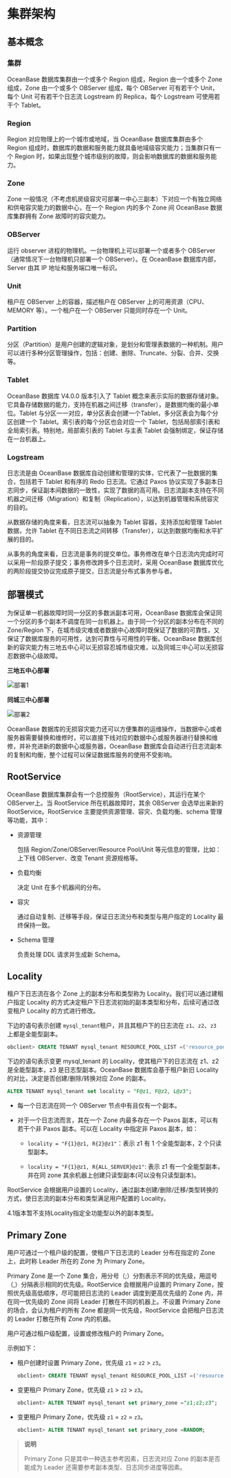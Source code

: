 # 集群架构

## 基本概念

### 集群

OceanBase 数据库集群由一个或多个 Region 组成，Region 由一个或多个 Zone 组成，Zone 由一个或多个 OBServer 组成，每个 OBServer 可有若干个 Unit，每个 Unit 可有若干个日志流 Logstream 的 Replica，每个 Logstream 可使用若干个 Tablet。

### Region

Region 对应物理上的一个城市或地域，当 OceanBase 数据库集群由多个 Region 组成时，数据库的数据和服务能力就具备地域级容灾能力；当集群只有一个 Region 时，如果出现整个城市级别的故障，则会影响数据库的数据和服务能力。

### Zone

Zone 一般情况（不考虑机房级容灾可部署一中心三副本）下对应一个有独立网络和供电容灾能力的数据中心，在一个 Region 内的多个 Zone 间 OceanBase 数据库集群拥有 Zone 故障时的容灾能力。

### OBServer

运行 observer 进程的物理机。一台物理机上可以部署一个或者多个 OBServer（通常情况下一台物理机只部署一个 OBServer）。在 OceanBase 数据库内部，Server 由其 IP 地址和服务端口唯一标识。

### Unit

租户在 OBServer 上的容器，描述租户在 OBServer 上的可用资源（CPU、MEMORY 等）。一个租户在一个 OBServer 只能同时存在一个 Unit。

### Partition

分区（Partition）是用户创建的逻辑对象，是划分和管理表数据的一种机制。用户可以进行多种分区管理操作，包括：创建、删除、Truncate、分裂、合并、交换等。

### Tablet

OceanBase 数据库 V4.0.0 版本引入了 Tablet 概念来表示实际的数据存储对象。它具备存储数据的能力，支持在机器之间迁移（transfer），是数据均衡的最小单位。Tablet 与分区一一对应，单分区表会创建一个Tablet，多分区表会为每个分区创建一个 Tablet。索引表的每个分区也会对应一个 Tablet，包括局部索引表和全局索引表。特别地，局部索引表的 Tablet 与主表 Tablet 会强制绑定，保证存储在一台机器上。

### Logstream

日志流是由 OceanBase 数据库自动创建和管理的实体，它代表了一批数据的集合，包括若干 Tablet 和有序的 Redo 日志流。它通过 Paxos 协议实现了多副本日志同步，保证副本间数据的一致性，实现了数据的高可用。日志流副本支持在不同机器之间迁移（Migration）和复制（Replication），以达到机器管理和系统容灾的目的。

从数据存储的角度来看，日志流可以抽象为 Tablet 容器，支持添加和管理 Tablet 数据，允许 Tablet 在不同日志流之间转移（Transfer），以达到数据均衡和水平扩展的目的。

从事务的角度来看，日志流是事务的提交单位。事务修改在单个日志流内完成时可以采用一阶段原子提交；事务修改跨多个日志流时，采用 OceanBase 数据库优化的两阶段提交协议完成原子提交，日志流是分布式事务参与者。

## 部署模式

为保证单一机器故障时同一分区的多数派副本可用，OceanBase 数据库会保证同一个分区的多个副本不调度在同一台机器上。由于同一个分区的副本分布在不同的 Zone/Region 下，在城市级灾难或者数据中心故障时既保证了数据的可靠性，又保证了数据库服务的可用性，达到可靠性与可用性的平衡。OceanBase 数据库创新的容灾能力有三地五中心可以无损容忍城市级灾难，以及同城三中心可以无损容忍数据中心级故障。

**三地五中心部署**

![部署1](https://help-static-aliyun-doc.aliyuncs.com/assets/img/zh-CN/6263623461/p351254.jpg)

**同城三中心部署**

![部署2](https://help-static-aliyun-doc.aliyuncs.com/assets/img/zh-CN/6263623461/p351256.jpg)

OceanBase 数据库的无损容灾能力还可以方便集群的运维操作，当数据中心或者服务器需要替换和维修时，可以直接下线对应的数据中心或服务器进行替换和维修，并补充进新的数据中心或服务器，OceanBase 数据库会自动进行日志流副本的复制和均衡，整个过程可以保证数据库服务的使用不受影响。

## RootService

OceanBase 数据库集群会有一个总控服务（RootService），其运行在某个 OBServer上。当 RootService 所在机器故障时，其余 OBServer 会选举出来新的 RootService。RootService 主要提供资源管理、容灾、负载均衡、schema 管理等功能，其中：

* 资源管理

  包括 Region/Zone/OBServer/Resource Pool/Unit 等元信息的管理，比如：上下线 OBServer、改变 Tenant 资源规格等。
  
* 负载均衡

  决定 Unit 在多个机器间的分布。
  
* 容灾

  通过自动复制、迁移等手段，保证日志流分布和类型与用户指定的 Locality 最终保持一致。

* Schema 管理

  负责处理 DDL 请求并生成新 Schema。
  
## Locality

租户下日志流在各个 Zone 上的副本分布和类型称为 Locality。我们可以通过建租户指定 Locality 的方式决定租户下日志流初始的副本类型和分布，后续可通过改变租户 Locality 的方式进行修改。

下边的语句表示创建 `mysql_tenant`租户，并且其租户下的日志流在 `z1`、`z2`、`z3` 上都是全能型副本。

```sql
obclient> CREATE TENANT mysql_tenant RESOURCE_POOL_LIST =('resource_pool_1'), primary_zone = "z1;z2;z3", locality ="F@z1, F@z2, F@z3" setob_tcp_invited_nodes='%';
```

下边的语句表示变更 mysql_tenant 的 Locality，使其租户下的日志流在 z1、z2 是全能型副本，z3 是日志型副本。OceanBase 数据库会基于租户新旧 Locality 的对比，决定是否创建/删除/转换对应 Zone 的副本。

```sql
ALTER TENANT mysql_tenant set locality = "F@z1, F@z2, L@z3";
```

* 每一个日志流在同一个 OBServer 节点中有且仅有一个副本。

* 对于一个日志流而言，其在一个 Zone 内最多存在一个 Paxos 副本，可以有若干个非 Paxos 副本。可以在 Locality 中指定非 Paxos 副本，如：

  * `locality = "F{1}@z1, R{2}@z1"`：表示 z1 有 1 个全能型副本，2 个只读型副本。

  * `locality = "F{1}@z1, R{ALL_SERVER}@z1"`: 表示 z1 有一个全能型副本，并在同 zone 其余机器上创建只读型副本(可以没有只读型副本)。

RootService 会根据用户设置的 Locality，通过副本创建/删除/迁移/类型转换的方式，使日志流的副本分布和类型满足用户配置的 Locality。

4.1版本暂不支持Locality指定全功能型以外的副本类型。

## Primary Zone

用户可通过一个租户级的配置，使租户下日志流的 Leader 分布在指定的 Zone 上，此时称 Leader 所在的 Zone 为 Primary Zone。

Primary Zone 是一个 Zone 集合，用分号（;）分割表示不同的优先级，用逗号（,）分隔表示相同的优先级。RootService 会根据用户设置的 Primary Zone，按照优先级高低顺序，尽可能把日志流的 Leader 调度到更高优先级的 Zone 内，并在同一优先级的 Zone 间将 Leader 打散在不同的机器上。不设置 Primary Zone 的场合，会认为租户的所有 Zone 都是同一优先级，RootService 会把租户日志流的 Leader 打散在所有 Zone 内的机器。

用户可通过租户级配置，设置或修改租户的 Primary Zone。

示例如下：

* 租户创建时设置 Primary Zone，优先级 `z1` = `z2` \> `z3`。

  ```sql
  obclient> CREATE TENANT mysql_tenant RESOURCE_POOL_LIST =('resource_pool_1'), primary_zone = "z1,z2;z3", locality ="F@z1, F@z2, F@z3" setob_tcp_invited_nodes='%';
  ```

* 变更租户 Primary Zone，优先级 `z1` \> `z2` \> `z3`。

  ```sql
  obclient> ALTER TENANT mysql_tenant set primary_zone ="z1;z2;z3";
  ```

* 变更租户 Primary Zone，优先级 `z1` = `z2` = `z3`。

  ```sql
  obclient> ALTER TENANT mysql_tenant set primary_zone =RANDOM;
  ```

>**说明**
>
>Primary Zone 只是其中一种选主参考因素，日志流对应 Zone 的副本是否能成为 Leader 还需要参考副本类型、日志同步进度等因素。
